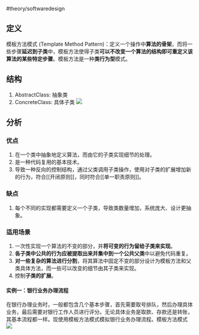 #theory/softwaredesign

## 定义
模板方法模式 (Template Method Pattern)：定义一个操作中**算法的骨架**，而将一些步骤**延迟到子类**中，模板方法使得子类**可以不改变一个算法的结构即可重定义该算法的某些特定步骤**。模板方法是一种**类行为型**模式。

## 结构
1. AbstractClass: 抽象类
2. ConcreteClass: 具体子类
![](https://spricoder.oss-cn-shanghai.aliyuncs.com/2021-Software-System-Design/img/lec06/13.png)

## 分析
### 优点
1. 在一个类中抽象地定义算法，而由它的子类实现细节的处理。
2. 是一种代码复用的基本技术。
3. 导致一种反向的控制结构，通过父类调用子类操作，使用对子类的扩展增加新的行为，符合[[开闭原则]]，同时符合[[单一职责原则]]。

### 缺点
1. 每个不同的实现都需要定义一个子类，导致类数量增加，系统庞大、设计更抽象。

### 适用场景
1. 一次性实现一个算法的不变的部分，并**将可变的行为留给子类来实现**。
2. **各子类中公共的行为应被提取出来并集中到一个公共父类**中以避免代码重复。
3. **对一些复杂的算法进行分割**，将其算法中固定不变的部分设计为模板方法和父类具体方法，而一些可以改变的细节由其子类来实现。
4. 控制**子类的扩展**。

#### 实例一：银行业务办理流程
在银行办理业务时，一般都包含几个基本步骤，首先需要取号排队，然后办理具体业务，最后需要对银行工作人员进行评分。无论具体业务是取款、存款还是转账，其基本流程都一样。现使用模板方法模式模拟银行业务办理流程。模板方法模式
![](https://spricoder.oss-cn-shanghai.aliyuncs.com/2021-Software-System-Design/img/lec06/14.png)